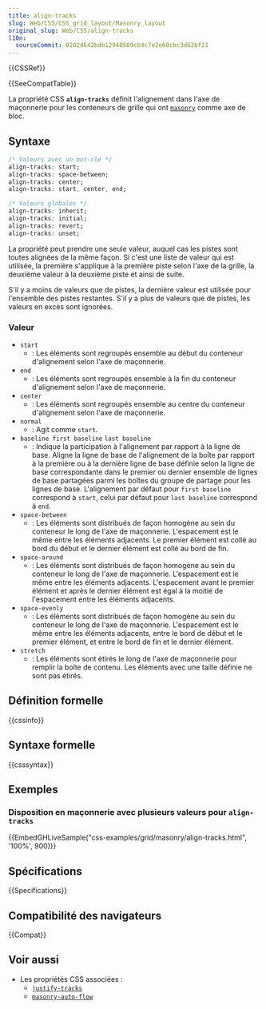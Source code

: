 ```yaml
---
title: align-tracks
slug: Web/CSS/CSS_grid_layout/Masonry_layout
original_slug: Web/CSS/align-tracks
l10n:
  sourceCommit: 02024642bdb12940509cb4c7e2e60cbc3d62bf21
---
```


{{CSSRef}}

{{SeeCompatTable}}

La propriété CSS **`align-tracks`** définit l'alignement dans l'axe de maçonnerie pour les conteneurs de grille qui ont [`masonry`](/fr/docs/Web/CSS/CSS_Grid_Layout/Masonry_Layout) comme axe de bloc.

## Syntaxe

```css
/* Valeurs avec un mot-clé */
align-tracks: start;
align-tracks: space-between;
align-tracks: center;
align-tracks: start, center, end;

/* Valeurs globales */
align-tracks: inherit;
align-tracks: initial;
align-tracks: revert;
align-tracks: unset;
```

La propriété peut prendre une seule valeur, auquel cas les pistes sont toutes alignées de la même façon. Si c'est une liste de valeur qui est utilisée, la première s'applique à la première piste selon l'axe de la grille, la deuxième valeur à la deuxième piste et ainsi de suite.

S'il y a moins de valeurs que de pistes, la dernière valeur est utilisée pour l'ensemble des pistes restantes. S'il y a plus de valeurs que de pistes, les valeurs en excès sont ignorées.

### Valeur

- `start`
  - : Les éléments sont regroupés ensemble au début du conteneur d'alignement selon l'axe de maçonnerie.
- `end`
  - : Les éléments sont regroupés ensemble à la fin du conteneur d'alignement selon l'axe de maçonnerie.
- `center`
  - : Les éléments sont regroupés ensemble au centre du conteneur d'alignement selon l'axe de maçonnerie.
- `normal`
  - : Agit comme `start`.
- `baseline first baseline`
  `last baseline`
  - : Indique la participation à l'alignement par rapport à la ligne de base. Aligne la ligne de base de l'alignement de la boîte par rapport à la première ou à la dernière ligne de base définie selon la ligne de base correspondante dans le premier ou dernier ensemble de lignes de base partagées parmi les boîtes du groupe de partage pour les lignes de base.
    L'alignement par défaut pour `first baseline` correspond à `start`, celui par défaut pour `last baseline` correspond à `end`.
- `space-between`
  - : Les éléments sont distribués de façon homogène au sein du conteneur le long de l'axe de maçonnerie. L'espacement est le même entre les éléments adjacents. Le premier élément est collé au bord du début et le dernier élément est collé au bord de fin.
- `space-around`
  - : Les éléments sont distribués de façon homogène au sein du conteneur le long de l'axe de maçonnerie. L'espacement est le même entre les éléments adjacents. L'espacement avant le premier élément et après le dernier élément est égal à la moitié de l'espacement entre les éléments adjacents.
- `space-evenly`
  - : Les éléments sont distribués de façon homogène au sein du conteneur le long de l'axe de maçonnerie. L'espacement est le même entre les éléments adjacents, entre le bord de début et le premier élément, et entre le bord de fin et le dernier élément.
- `stretch`
  - : Les éléments sont étirés le long de l'axe de maçonnerie pour remplir la boîte de contenu. Les éléments avec une taille définie ne sont pas étirés.

## Définition formelle

{{cssinfo}}

## Syntaxe formelle

{{csssyntax}}

## Exemples

### Disposition en maçonnerie avec plusieurs valeurs pour `align-tracks`

{{EmbedGHLiveSample("css-examples/grid/masonry/align-tracks.html", '100%', 900)}}

## Spécifications

{{Specifications}}

## Compatibilité des navigateurs

{{Compat}}

## Voir aussi

- Les propriétés CSS associées&nbsp;:
  - [`justify-tracks`](/fr/docs/Web/CSS/CSS_grid_layout/Masonry_layout)
  - [`masonry-auto-flow`](/fr/docs/Web/CSS/grid-auto-flow)

